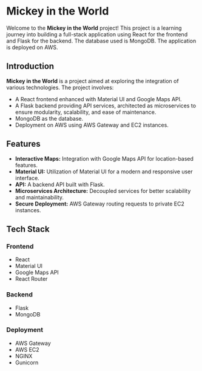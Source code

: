 # Mickey in the World

Welcome to the **Mickey in the World** project! This project is a learning journey into building a full-stack application using React for the frontend and Flask for the backend. The database used is MongoDB. The application is deployed on AWS.

## Introduction

**Mickey in the World** is a project aimed at exploring the integration of various technologies. The project involves:

-   A React frontend enhanced with Material UI and Google Maps API.
-   A Flask backend providing API services, architected as microservices to ensure modularity, scalability, and ease of maintenance.
-   MongoDB as the database.
-   Deployment on AWS using AWS Gateway and EC2 instances.

## Features

-   **Interactive Maps:** Integration with Google Maps API for location-based features.
-   **Material UI:** Utilization of Material UI for a modern and responsive user interface.
-   **API:** A backend API built with Flask.
-   **Microservices Architecture:** Decoupled services for better scalability and maintainability.
-   **Secure Deployment:** AWS Gateway routing requests to private EC2 instances.

## Tech Stack

### Frontend

-   React
-   Material UI
-   Google Maps API
-   React Router

### Backend

-   Flask
-   MongoDB

### Deployment

-   AWS Gateway
-   AWS EC2
-   NGINX
-   Gunicorn
